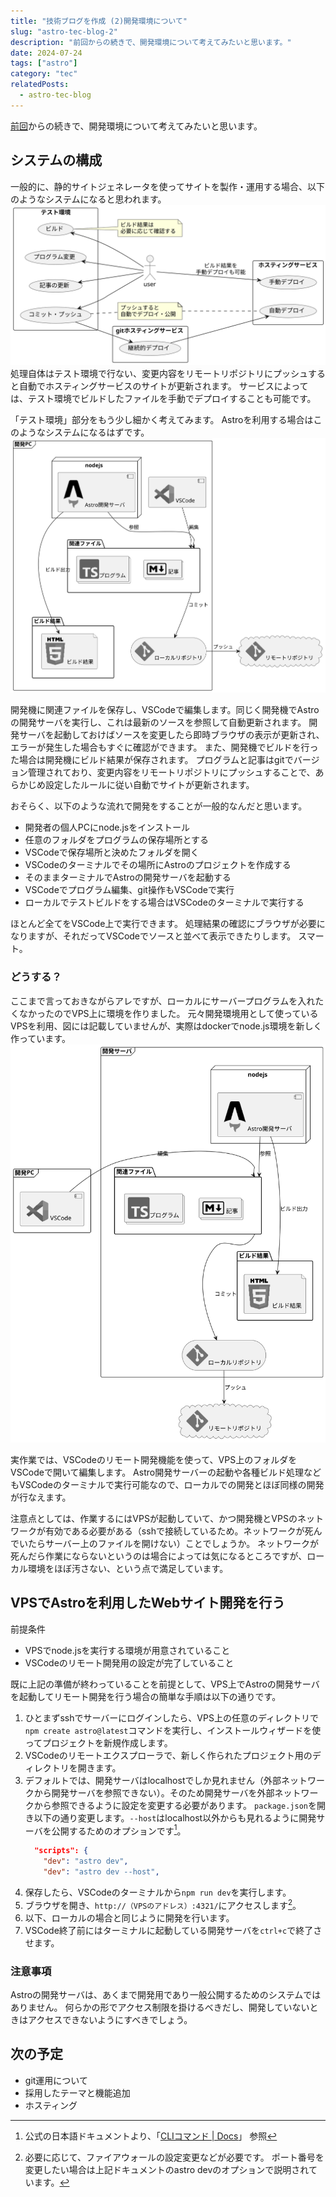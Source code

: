 ```yaml
---
title: "技術ブログを作成 (2)開発環境について"
slug: "astro-tec-blog-2"
description: "前回からの続きで、開発環境について考えてみたいと思います。"
date: 2024-07-24
tags: ["astro"]
category: "tec"
relatedPosts: 
  - astro-tec-blog
---
```


[前回](astro-tec-blog)からの続きで、開発環境について考えてみたいと思います。

## システムの構成
一般的に、静的サイトジェネレータを使ってサイトを製作・運用する場合、以下のようなシステムになると思われます。
![](../assets/20240730_astro-ssg-usecase.svg)
処理自体はテスト環境で行ない、変更内容をリモートリポジトリにプッシュすると自動でホスティングサービスのサイトが更新されます。
サービスによっては、テスト環境でビルドしたファイルを手動でデプロイすることも可能です。

「テスト環境」部分をもう少し細かく考えてみます。
Astroを利用する場合はこのようなシステムになるはずです。
![](../assets/20240730_astro-ssg-deployment-diagram.svg)

開発機に関連ファイルを保存し、VSCodeで編集します。同じく開発機でAstroの開発サーバを実行し、これは最新のソースを参照して自動更新されます。
開発サーバを起動しておけばソースを変更したら即時ブラウザの表示が更新され、エラーが発生した場合もすぐに確認ができます。
また、開発機でビルドを行った場合は開発機にビルド結果が保存されます。
プログラムと記事はgitでバージョン管理されており、変更内容をリモートリポジトリにプッシュすることで、あらかじめ設定したルールに従い自動でサイトが更新されます。

おそらく、以下のような流れで開発をすることが一般的なんだと思います。

- 開発者の個人PCにnode.jsをインストール
- 任意のフォルダをプログラムの保存場所とする
- VSCodeで保存場所と決めたフォルダを開く
- VSCodeのターミナルでその場所にAstroのプロジェクトを作成する
- そのままターミナルでAstroの開発サーバを起動する
- VSCodeでプログラム編集、git操作もVSCodeで実行
- ローカルでテストビルドをする場合はVSCodeのターミナルで実行する

ほとんど全てをVSCode上で実行できます。
処理結果の確認にブラウザが必要になりますが、それだってVSCodeでソースと並べて表示できたりします。
スマート。

### どうする？
ここまで言っておきながらアレですが、ローカルにサーバープログラムを入れたくなかったのでVPS上に環境を作りました。
元々開発環境用として使っているVPSを利用、図には記載していませんが、実際はdockerでnode.js環境を新しく作っています。
![](../assets/20240730_astro-ssg-vps-deployment-diagram.svg)

実作業では、VSCodeのリモート開発機能を使って、VPS上のフォルダをVSCodeで開いて編集します。
Astro開発サーバーの起動や各種ビルド処理などもVSCodeのターミナルで実行可能なので、ローカルでの開発とほぼ同様の開発が行なえます。

注意点としては、作業するにはVPSが起動していて、かつ開発機とVPSのネットワークが有効である必要がある（sshで接続しているため。ネットワークが死んでいたらサーバー上のファイルを開けない）ことでしょうか。
ネットワークが死んだら作業にならないというのは場合によっては気になるところですが、ローカル環境をほぼ汚さない、という点で満足しています。

## VPSでAstroを利用したWebサイト開発を行う
前提条件
- VPSでnode.jsを実行する環境が用意されていること
- VSCodeのリモート開発用の設定が完了していること

既に上記の準備が終わっていることを前提として、VPS上でAstroの開発サーバを起動してリモート開発を行う場合の簡単な手順は以下の通りです。

1. ひとまずsshでサーバーにログインしたら、VPS上の任意のディレクトリで``npm create astro@latest``コマンドを実行し、インストールウィザードを使ってプロジェクトを新規作成します。
1. VSCodeのリモートエクスプローラで、新しく作られたプロジェクト用のディレクトリを開きます。
1. デフォルトでは、開発サーバはlocalhostでしか見れません（外部ネットワークから開発サーバを参照できない）。そのため開発サーバを外部ネットワークから参照できるように設定を変更する必要があります。
``package.json``を開き以下の通り変更します。``--host``はlocalhost以外からも見れるように開発サーバを公開するためのオプションです[^1]。
   ```json title="package.json" del={2} ins={3}
     "scripts": {
       "dev": "astro dev",
       "dev": "astro dev --host",
   ```
1. 保存したら、VSCodeのターミナルから``npm run dev``を実行します。
1. ブラウザを開き、``http://（VPSのアドレス）:4321/``にアクセスします[^2]。
1. 以下、ローカルの場合と同じように開発を行います。
1. VSCode終了前にはターミナルに起動している開発サーバを``ctrl+c``で終了させます。


[^1]: 公式の日本語ドキュメントより、「[CLIコマンド | Docs](https://docs.astro.build/ja/reference/cli-reference/)」 参照
[^2]: 必要に応じて、ファイアウォールの設定変更などが必要です。
ポート番号を変更したい場合は上記ドキュメントのastro devのオプションで説明されています。

### 注意事項
Astroの開発サーバは、あくまで開発用であり一般公開するためのシステムではありません。
何らかの形でアクセス制限を掛けるべきだし、開発していないときはアクセスできないようにすべきでしょう。

## 次の予定
- git運用について
- 採用したテーマと機能追加
- ホスティング



<!--
## 気になる点
- 学習コストが低いとはいえnode.jsやtypescriptの知識は必須！慣れないと大変…
- フレームワークではあるけど自由度が高いので気を付けないと運用していくうちに腐りそう
- git必須でモバイルからの更新とか何それおいしいの状態
- 記事とシステムでリポジトリを分けたい
-->
